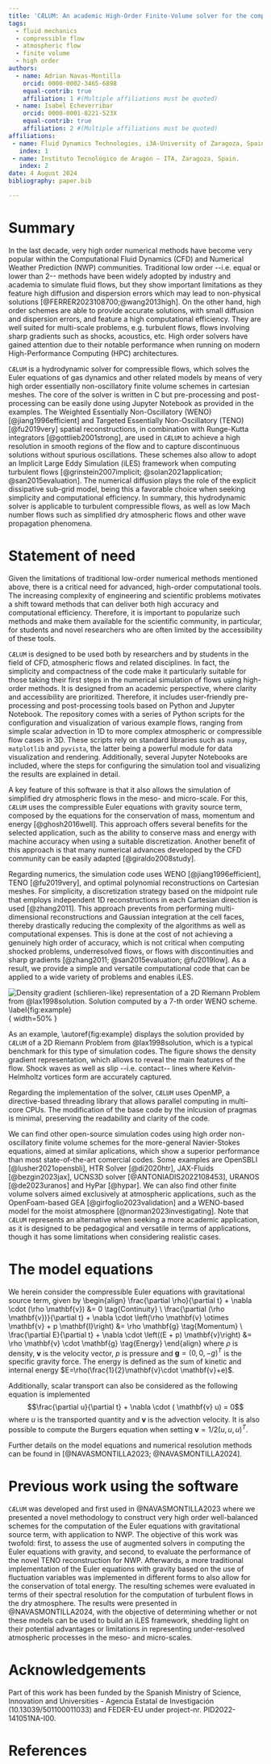 ```yaml
---
title: 'CÆLUM: An academic High-Order Finite-Volume solver for the compressible Euler equations and related models'
tags:
  - fluid mechanics
  - compressible flow
  - atmospheric flow
  - finite volume
  - high order
authors:
  - name: Adrian Navas-Montilla
    orcid: 0000-0002-3465-6898
    equal-contrib: true
    affiliation: 1 #(Multiple affiliations must be quoted)
  - name: Isabel Echeverribar
    orcid: 0000-0001-8221-523X
    equal-contrib: true
    affiliation: 2 #(Multiple affiliations must be quoted)
affiliations:
 - name: Fluid Dynamics Technologies, i3A-University of Zaragoza, Spain.
   index: 1
 - name: Instituto Tecnológico de Aragón – ITA, Zaragoza, Spain.
   index: 2
date: 4 August 2024
bibliography: paper.bib

---
```


# Summary

In the last decade, very high order numerical methods have become very popular within the Computational Fluid Dynamics (CFD) and Numerical Weather Prediction (NWP) communities. Traditional low order --i.e. equal or lower than 2-- methods have been widely adopted by industry and academia to simulate fluid flows, but they show important limitations as they feature high diffusion and dispersion errors which may lead to non-physical solutions [@FERRER2023108700;@wang2013high]. On the other hand, high order schemes are able to provide accurate solutions, with small diffusion and dispersion errors, and feature a high computational efficiency. They are well suited for multi-scale problems, e.g. turbulent flows, flows involving sharp gradients such as shocks, acoustics, etc. High order solvers  have gained attention due to their notable performance when running on modern High-Performance Computing (HPC) architectures.


`CÆLUM` is a hydrodynamic solver for compressible flows, which solves the Euler equations of gas dynamics and other related models by means of very high order essentially non-oscillatory finite volume schemes in cartesian meshes. The core of the solver is written in C but pre-processing and post-processing can be easily done using Jupyter Notebook as provided in the examples. The Weighted Essentially Non-Oscillatory (WENO) [@jiang1996efficient] and Targeted Essentially Non-Oscillatory (TENO) [@fu2019very] spatial reconstructions, in combination with Runge-Kutta integrators  [@gottlieb2001strong], are used in `CÆLUM` to achieve a high resolution in smooth regions of the flow and to capture discontinuous solutions without spurious oscillations. These schemes also allow to adopt an Implicit Large Eddy Simulation (iLES) framework when computing turbulent flows [@grinstein2007implicit; @solan2021application; @san2015evaluation]. The numerical diffusion plays the role of the explicit dissipative sub-grid model, being this a favorable choice when seeking simplicity and computational efficiency. In summary, this hydrodynamic solver is applicable to turbulent compressible flows, as well as low Mach number flows such as simplified dry atmospheric flows and other wave propagation phenomena. 



# Statement of need

Given the limitations of traditional low-order numerical methods mentioned above, there is a critical need for advanced, high-order computational tools. The increasing complexity of engineering and scientific problems motivates a shift toward methods that can deliver both high accuracy and computational efficiency. Therefore, it is important to popularize such methods and make them available for the scientific community, in particular, for students and novel researchers who are often limited by the accessibility of these tools.

`CÆLUM` is designed to be used both by researchers and by students in the field of CFD, atmospheric flows and related disciplines. In fact, the simplicity and compactness of the code make it particularly suitable for those taking their first steps in the numerical simulation of flows using high-order methods. It is designed from an academic perspective, where clarity and accessibility are prioritized. Therefore, it includes user-friendly pre-processing and post-processing tools based on Python and Jupyter Notebook. The repository comes with a series of Python scripts for the configuration and visualization of various example flows, ranging from simple scalar advection in 1D to more complex atmospheric or compressible flow cases in 3D. These scripts rely on standard libraries such as `numpy`, `matplotlib` and `pyvista`, the latter being a powerful module for data visualization and rendering. Additionally, several Jupyter Notebooks are included, where the steps for configuring the simulation tool and visualizing the results are explained in detail.

A key feature of this software is that it also allows the simulation of simplified dry atmospheric flows in the meso- and micro-scale. For this, `CÆLUM` uses the compressible Euler equations with gravity source term, composed by the equations for the conservation of mass, momentum and energy [@ghosh2016well]. This approach offers several benefits for the selected application, such as the ability to conserve mass and energy with machine accuracy when using a suitable discretization. Another benefit of this approach is that many numerical advances developed by the CFD community can be easily adapted [@giraldo2008study].

Regarding numerics, the simulation code uses WENO [@jiang1996efficient], TENO [@fu2019very], and optimal polynomial reconstructions on Cartesian meshes. For simplicity, a discretization strategy based on the midpoint rule that employs independent 1D reconstructions in each Cartesian direction is used [@zhang2011]. This approach prevents from performing multi-dimensional reconstructions and Gaussian integration at the cell faces, thereby drastically reducing the complexity of the algorithms as well as computational expenses. This is done at the cost of not achieving a genuinely high order of accuracy, which is not critical when computing shocked problems, underresolved flows, or flows with discontinuities and sharp gradients [@zhang2011; @san2015evaluation; @fu2019low]. As a result, we provide a simple and versatile computational code that can be applied to a wide variety of problems and enables iLES. 

![Density gradient (schlieren-like) representation of a 2D Riemann Problem from @lax1998solution. Solution computed by a 7-th order WENO scheme. \label{fig:example}](solutionRP2D.jpg){ width=50% }

As an example, \autoref{fig:example} displays the solution provided by `CÆLUM` of a 2D Riemann Problem from @lax1998solution, which is a typical benchmark for this type of simulation codes.  The figure shows the density gradient representation, which allows to reveal the main features of the flow. Shock waves as well as slip --i.e. contact-- lines where Kelvin-Helmholtz vortices form are accurately captured. 

Regarding the implementation of the solver, `CÆLUM` uses OpenMP, a directive-based threading library that allows parallel computing in multi-core CPUs. The modification of the base code by the inlcusion of pragmas is minimal, preserving the readability and clarity of the code.

We can find other open-source simulation codes using high order non-oscillatory finite volume schemes for the more-general Navier-Stokes equations, aimed at similar aplications, which show a superior performance than most state-of-the-art comercial codes. Some examples are OpenSBLI [@lusher2021opensbli], HTR Solver [@di2020htr], JAX-Fluids [@bezgin2023jax], UCNS3D solver [@ANTONIADIS2022108453], URANOS [@de2023uranos] and HyPar [@hypar]. We can also find other finite volume solvers aimed exclusively at atmospheric applications, such as the OpenFoam-based GEA [@girfoglio2023validation] and a WENO-based model for the moist atmosphere [@norman2023investigating]. Note that `CÆLUM` represents an alternative when seeking a more academic application, as it is designed to be pedagogical and versatile in terms of applications, though it has some limitations when considering realistic cases. 


# The model equations

We herein consider the compressible Euler equations with gravitational source term, given by
\begin{align}
\frac{\partial \rho}{\partial t} + \nabla \cdot (\rho \mathbf{v}) &= 0 \tag{Continuity} \\
\frac{\partial (\rho \mathbf{v})}{\partial t} + \nabla \cdot \left(\rho \mathbf{v} \otimes \mathbf{v} + p \mathbf{I}\right) &= \rho \mathbf{g} \tag{Momentum} \\
\frac{\partial E}{\partial t} + \nabla \cdot \left((E + p) \mathbf{v}\right) &= \rho \mathbf{v} \cdot \mathbf{g} \tag{Energy}
\end{align}
where $\rho$ is density, $\mathbf{v}$ is the velocity vector, $p$ is pressure and $\mathbf{g}=(0,0,-g)^T$ is the specific gravity force. The energy is defined as  the sum of kinetic and internal energy $E=\rho(\frac{1}{2}\mathbf{v}\cdot \mathbf{v}+e)$. 

Additionally, scalar transport can also be considered as the following equation is implemented
$$\frac{\partial u}{\partial t} + \nabla \cdot ( \mathbf{v} u) = 0$$
where $u$ is the transported quantity and $\mathbf{v}$ is the advection velocity.  It is also possible to compute the Burgers equation when setting $\mathbf{v}=1/2(u,u,u)^T$. 

Further details on the model equations and numerical resolution methods can be found in [@NAVASMONTILLA2023; @NAVASMONTILLA2024].

# Previous work using the software

`CÆLUM` was developed and first used in @NAVASMONTILLA2023 where we presented a novel methodology to construct very high order well-balanced schemes for the computation of the Euler equations with gravitational source term, with application to NWP. The objective of this work was twofold: first, to assess the use of augmented solvers in computing the Euler equations with gravity, and second, to evaluate the performance of the novel TENO reconstruction for NWP. Afterwards, a more traditional implementation of the Euler equations with gravity based on the use of fluctuation variables was implemented in different forms to also allow for the conservation of total energy. The resulting schemes were evaluated in terms of their spectral resolution for the computation of turbulent flows in the dry atmosphere. The results were presented in @NAVASMONTILLA2024, with the objective of determining whether or not these models can be used to build an iLES framework, shedding light on their potential advantages or limitations in representing under-resolved atmospheric processes in the meso- and micro-scales. 


# Acknowledgements

Part of this work has been funded by the Spanish Ministry of Science, Innovation and Universities - Agencia Estatal de Investigación (10.13039/501100011033) and FEDER-EU under project-nr. PID2022-141051NA-I00.

# References